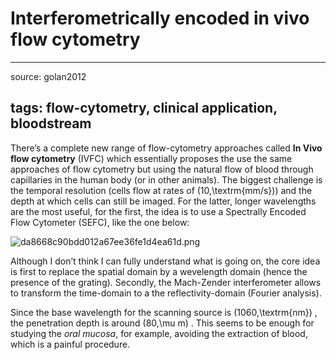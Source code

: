 # Interferometrically encoded in vivo flow cytometry

---
source: golan2012

tags: flow-cytometry, clinical application, bloodstream
---
There’s a complete new range of flow-cytometry approaches called **In Vivo flow cytometry** (IVFC) which essentially proposes the use the same approaches of flow cytometry but using the natural flow of blood through capillaries in the human body (or in other animals). The biggest challenge is the temporal resolution (cells flow at rates of \(10\,\textrm{mm/s}\)) and the depth at which cells can still be imaged. For the latter, longer wavelengths are the most useful, for the first, the idea is to use a Spectrally Encoded Flow Cytometer (SEFC), like the one below: 

![da8668c90bdd012a67ee36fe1d4ea61d.png](/images/da8668c90bdd012a67ee36fe1d4ea61d.png)

Although I don’t think I can fully understand what is going on, the core idea is first to replace the spatial domain by a wevelength domain (hence the presence of the grating). Secondly, the Mach-Zender interferometer allows to transform the time-domain to a the reflectivity-domain (Fourier analysis). 

Since the base wavelength for the scanning source is \(1060\,\textrm{nm}\) , the penetration depth is around \(80\,\mu m\) . This seems to be enough for studying the *oral mucosa*, for example, avoiding the extraction of blood, which is a painful procedure. 